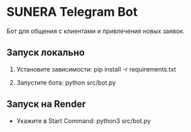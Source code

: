 # SUNERA Telegram Bot

Бот для общения с клиентами и привлечения новых заявок.

## Запуск локально
1. Установите зависимости:
   pip install -r requirements.txt

2. Запустите бота:
   python src/bot.py

## Запуск на Render
- Укажите в Start Command:
  python3 src/bot.py
